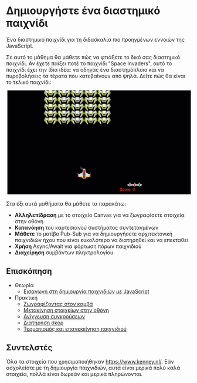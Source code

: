 # Δημιουργήστε ένα διαστημικό παιχνίδι

Ένα διαστημικό παιχνίδι για τη διδασκαλία πιο προηγμένων εννοιών της JavaScript.

Σε αυτό το μάθημα θα μάθετε πώς να φτιάξετε το δικό σας διαστημικό παιχνίδι. Αν έχετε παίξει ποτέ το παιχνίδι "Space Invaders", αυτό το παιχνίδι έχει την ίδια ιδέα: να οδηγάς ένα διαστημόπλοιο και να πυροβολήσεις τα τέρατα που κατεβαίνουν από ψηλά. Δείτε πώς θα είναι το τελικό παιχνίδι:

![Finished game](../images/pewpew.gif)

Στα έξι αυτά μαθήματα θα μάθετε τα παρακάτω:

- **Αλληλεπίδραση** με το στοιχείο Canvas για να ζωγραφίσετε στοιχεία στην οθόνη
- **Κατανόηση** του καρτεσιανού συστήματος συντεταγμένων
- **Μάθετε** το μοτίβο Pub-Sub για να δημιουργήσετε αρχιτεκτονική παιχνιδιών ήχου που είναι ευκολότερο να διατηρηθεί και να επεκταθεί
- **Χρήση** Async/Await για φόρτωση πόρων παιχνιδιού
- **Διαχείρηση** συμβάντων πληκτρολογίου

## Επισκόπηση

- Θεωρία
  - [Εισαγωγή στη δημιουργία παιχνιδιών με JavaScript](1-introduction/translations/README.el.md)
- Πρακτική
  - [Ζωγραφίζοντας στον καμβά](2-drawing-to-canvas/translations/README.el.md)
  - [Μετακίνηση στοιχείων στην οθόνη](3-moving-elements-around/translations/README.el.md)
  - [Ανίχνευση συγκρούσεων](4-collision-detection/translations/README.el.md)
  - [Διατήρηση σκόρ](5-keeping-score/translations/README.el.md)
  - [Τερματισμός και επανεκκίνηση παιχνιδιού](6-end-condition/translations/README.el.md)

## Συντελστές

Όλα τα στοιχεία που χρησιμοποιήθηκαν https://www.kenney.nl/.
Εάν ασχολείστε με τη δημιουργία παιχνιδιών, αυτά είναι μερικά πολύ καλά στοιχεία, πολλά είναι δωρεάν και μερικά πληρώνονται.
